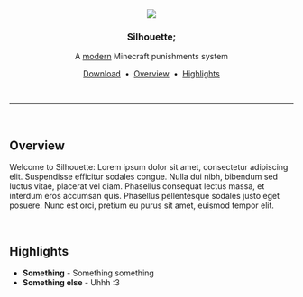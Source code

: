 <div align="center">
  <img src="https://github.com/SilhouetteMC/Silhouette/assets/68871455/dd5226ac-7ae0-4704-9644-7ab8adcbd7be">

  <h3>Silhouette;</h1>
  <p>A <u>modern</u> Minecraft punishments system</p>
</div>

<p align="center">
  <a href="youtube.com/watch?v=dqw4w9wgxcq">Download</a>
  &nbsp•&nbsp
  <a href="#overview">Overview</a>
  &nbsp•&nbsp
  <a href="#highlights">Highlights</a>
</p>

<br>
<hr>
<br>

## Overview
Welcome to Silhouette: Lorem ipsum dolor sit amet, consectetur adipiscing elit. Suspendisse efficitur sodales congue. Nulla dui nibh, bibendum sed luctus vitae, placerat vel diam. Phasellus consequat lectus massa, et interdum eros accumsan quis. Phasellus pellentesque sodales justo eget posuere. Nunc est orci, pretium eu purus sit amet, euismod tempor elit.

<br>

## Highlights
* **Something** - Something something
* **Something else** - Uhhh :3
